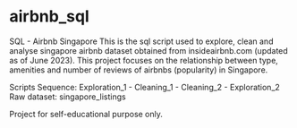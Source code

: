 # airbnb_sql
SQL - Airbnb Singapore
This is the sql script used to explore, clean and analyse singapore airbnb dataset obtained from insideairbnb.com (updated as of June 2023).
This project focuses on the relationship between type, amenities and number of reviews of airbnbs (popularity) in Singapore.

Scripts Sequence: Exploration_1 - Cleaning_1 - Cleaning_2 - Exploration_2
Raw dataset: singapore_listings

Project for self-educational purpose only.
